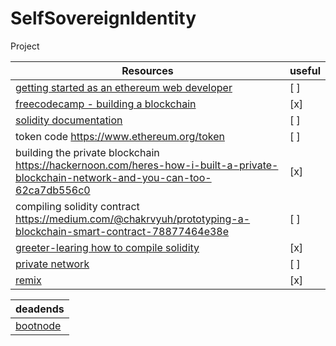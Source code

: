 # SelfSovereignIdentity
Project

|**Resources**|useful|
|---|---|
| [getting started as an ethereum web developer](https://hackernoon.com/getting-started-as-an-ethereum-web-developer-9a2a4ab47baf)| [ ] |
| [freecodecamp - building a blockchain](https://medium.freecodecamp.org/from-what-is-blockchain-to-building-a-blockchain-within-an-hour-4e738efc819d)| [x] |
|[solidity documentation](https://solidity.readthedocs.io/en/develop/introduction-to-smart-contracts.html)| [ ] |
| token code <https://www.ethereum.org/token>| [ ] |
| building the private blockchain <https://hackernoon.com/heres-how-i-built-a-private-blockchain-network-and-you-can-too-62ca7db556c0> | [x] |
| compiling solidity contract <https://medium.com/@chakrvyuh/prototyping-a-blockchain-smart-contract-78877464e38e> | [ ] |
| [greeter-learing how to compile solidity](https://www.ethereum.org/greeter) | [x] |
| [private network](https://github.com/ethereum/go-ethereum/wiki/Private-network) | [ ] |
|[remix](https://remix.readthedocs.io/en/latest/quickstart_javascriptvm.html)|[x]|

|deadends |
|---|
|[bootnode](https://github.com/ethereum/go-ethereum/issues/3703)|
